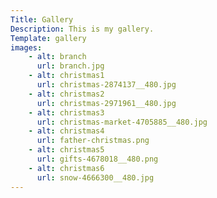 ```yaml
---
Title: Gallery
Description: This is my gallery.
Template: gallery
images:
    - alt: branch
      url: branch.jpg
    - alt: christmas1
      url: christmas-2874137__480.jpg
    - alt: christmas2
      url: christmas-2971961__480.jpg
    - alt: christmas3
      url: christmas-market-4705885__480.jpg
    - alt: christmas4
      url: father-christmas.png
    - alt: christmas5
      url: gifts-4678018__480.png
    - alt: christmas6
      url: snow-4666300__480.jpg
---
```

